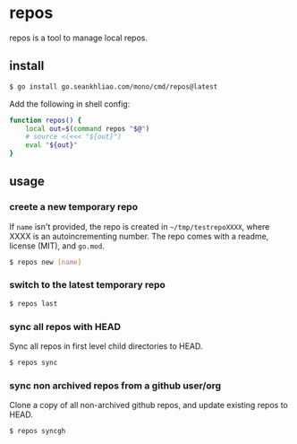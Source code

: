 # repos

repos is a tool to manage local repos.

## install

```sh
$ go install go.seankhliao.com/mono/cmd/repos@latest
```

Add the following in shell config:

```sh
function repos() {
    local out=$(command repos "$@")
    # source <(<<< "${out}")
    eval "${out}"
}
```

## usage

### creete a new temporary repo

If `name` isn't provided, the repo is created in `~/tmp/testrepoXXXX`,
where XXXX is an autoincrementing number.
The repo comes with a readme, license (MIT), and `go.mod`.

```sh
$ repos new [name]
```

### switch to the latest temporary repo

```sh
$ repos last
```

### sync all repos with HEAD

Sync all repos in first level child directories to HEAD.

```sh
$ repos sync
```

### sync non archived repos from a github user/org

Clone a copy of all non-archived github repos,
and update existing repos to HEAD.

```sh
$ repos syncgh
```
